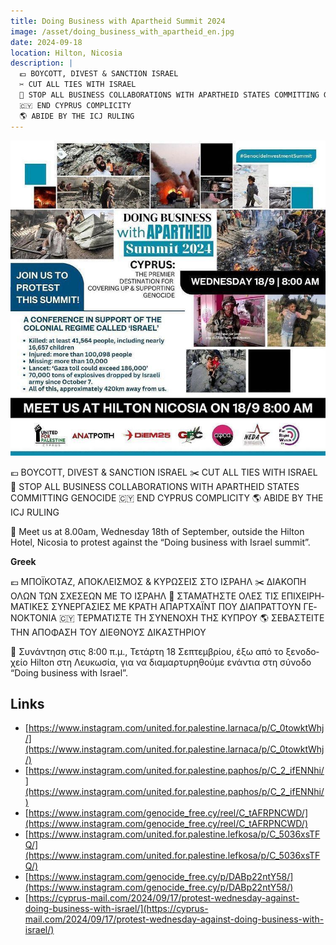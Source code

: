 ```yaml
---
title: Doing Business with Apartheid Summit 2024
image: /asset/doing_business_with_apartheid_en.jpg
date: 2024-09-18
location: Hilton, Nicosia
description: |
  💶 BOYCOTT, DIVEST & SANCTION ISRAEL
  ✂️ CUT ALL TIES WITH ISRAEL
  🚫 STOP ALL BUSINESS COLLABORATIONS WITH APARTHEID STATES COMMITTING GENOCIDE
  🇨🇾 END CYPRUS COMPLICITY
  🌎 ABIDE BY THE ICJ RULING
---
```


![Doing Business with Apartheid Summit 2024 Poster](/asset/doing_business_with_apartheid_en.jpg)

💶 BOYCOTT, DIVEST & SANCTION ISRAEL
✂️ CUT ALL TIES WITH ISRAEL
🚫 STOP ALL BUSINESS COLLABORATIONS WITH APARTHEID STATES COMMITTING GENOCIDE
🇨🇾 END CYPRUS COMPLICITY
🌎 ABIDE BY THE ICJ RULING

📌 Meet us at 8.00am, Wednesday 18th of September, outside the Hilton Hotel, Nicosia to protest against the “Doing business with Israel summit”.

**Greek**

<div lang="el">

💶 ΜΠΟΪΚΟΤΑΖ, ΑΠΟΚΛΕΙΣΜΟΣ & ΚΥΡΩΣΕΙΣ ΣΤΟ ΙΣΡΑΗΛ
✂️ ΔΙΑΚΟΠΗ ΟΛΩΝ ΤΩΝ ΣΧΕΣΕΩΝ ΜΕ ΤΟ ΙΣΡΑΗΛ
🚫 ΣΤΑΜΑΤΗΣΤΕ ΟΛΕΣ ΤΙΣ ΕΠΙΧΕΙΡΗΜΑΤΙΚΕΣ ΣΥΝΕΡΓΑΣΙΕΣ ΜΕ ΚΡΑΤΗ ΑΠΑΡΤΧΑΪΝΤ ΠΟΥ ΔΙΑΠΡΑΤΤΟΥΝ ΓΕΝΟΚΤΟΝΙΑ
🇨🇾 ΤΕΡΜΑΤΙΣΤΕ ΤΗ ΣΥΝΕΝΟΧΗ ΤΗΣ ΚΥΠΡΟΥ
🌎 ΣΕΒΑΣΤΕΙΤΕ ΤΗΝ ΑΠΟΦΑΣΗ ΤΟΥ ΔΙΕΘΝΟΥΣ ΔΙΚΑΣΤΗΡΙΟΥ

📌 Συνάντηση στις 8:00 π.μ., Τετάρτη 18 Σεπτεμβρίου, έξω από το ξενοδοχείο Hilton στη Λευκωσία, για να διαμαρτυρηθούμε ενάντια στη σύνοδο “Doing business with Israel”.

</div>

## Links

- [https://www.instagram.com/united.for.palestine.larnaca/p/C_0towktWhj/](https://www.instagram.com/united.for.palestine.larnaca/p/C_0towktWhj/)
- [https://www.instagram.com/united.for.palestine.paphos/p/C_2_ifENNhi/](https://www.instagram.com/united.for.palestine.paphos/p/C_2_ifENNhi/)
- [https://www.instagram.com/genocide_free.cy/reel/C_tAFRPNCWD/](https://www.instagram.com/genocide_free.cy/reel/C_tAFRPNCWD/)
- [https://www.instagram.com/united.for.palestine.lefkosa/p/C_5036xsTFQ/](https://www.instagram.com/united.for.palestine.lefkosa/p/C_5036xsTFQ/)
- [https://www.instagram.com/genocide_free.cy/p/DABp22ntY58/](https://www.instagram.com/genocide_free.cy/p/DABp22ntY58/)
- [https://cyprus-mail.com/2024/09/17/protest-wednesday-against-doing-business-with-israel/](https://cyprus-mail.com/2024/09/17/protest-wednesday-against-doing-business-with-israel/)
